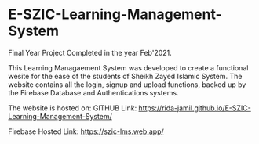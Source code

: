 # E-SZIC-Learning-Management-System
Final Year Project Completed in the year Feb'2021.

This Learning Managaement System was developed to create a functional wesite for the ease of the students of Sheikh Zayed Islamic System. 
The website contains all the login, signup and upload functions, backed up by the Firebase Database and Authentications systems. 

The website is hosted on:
GITHUB Link: https://rida-jamil.github.io/E-SZIC-Learning-Management-System/

Firebase Hosted Link: https://szic-lms.web.app/
